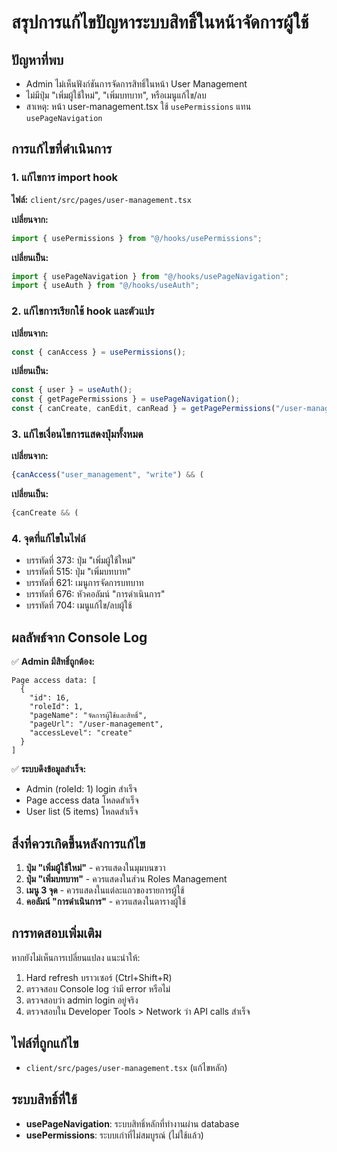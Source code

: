 # สรุปการแก้ไขปัญหาระบบสิทธิ์ในหน้าจัดการผู้ใช้

## ปัญหาที่พบ
- Admin ไม่เห็นฟังก์ชันการจัดการสิทธิ์ในหน้า User Management 
- ไม่มีปุ่ม "เพิ่มผู้ใช้ใหม่", "เพิ่มบทบาท", หรือเมนูแก้ไข/ลบ
- สาเหตุ: หน้า user-management.tsx ใช้ `usePermissions` แทน `usePageNavigation`

## การแก้ไขที่ดำเนินการ

### 1. แก้ไขการ import hook
**ไฟล์:** `client/src/pages/user-management.tsx`

**เปลี่ยนจาก:**
```javascript
import { usePermissions } from "@/hooks/usePermissions";
```

**เปลี่ยนเป็น:**
```javascript
import { usePageNavigation } from "@/hooks/usePageNavigation";
import { useAuth } from "@/hooks/useAuth";
```

### 2. แก้ไขการเรียกใช้ hook และตัวแปร
**เปลี่ยนจาก:**
```javascript
const { canAccess } = usePermissions();
```

**เปลี่ยนเป็น:**
```javascript
const { user } = useAuth();
const { getPagePermissions } = usePageNavigation();
const { canCreate, canEdit, canRead } = getPagePermissions("/user-management");
```

### 3. แก้ไขเงื่อนไขการแสดงปุ่มทั้งหมด
**เปลี่ยนจาก:**
```javascript
{canAccess("user_management", "write") && (
```

**เปลี่ยนเป็น:**
```javascript
{canCreate && (
```

### 4. จุดที่แก้ไขในไฟล์
- บรรทัดที่ 373: ปุ่ม "เพิ่มผู้ใช้ใหม่"
- บรรทัดที่ 515: ปุ่ม "เพิ่มบทบาท" 
- บรรทัดที่ 621: เมนูการจัดการบทบาท
- บรรทัดที่ 676: หัวคอลัมน์ "การดำเนินการ"
- บรรทัดที่ 704: เมนูแก้ไข/ลบผู้ใช้

## ผลลัพธ์จาก Console Log
✅ **Admin มีสิทธิ์ถูกต้อง:**
```
Page access data: [
  {
    "id": 16,
    "roleId": 1, 
    "pageName": "จัดการผู้ใช้และสิทธิ์",
    "pageUrl": "/user-management",
    "accessLevel": "create"
  }
]
```

✅ **ระบบดึงข้อมูลสำเร็จ:**
- Admin (roleId: 1) login สำเร็จ
- Page access data โหลดสำเร็จ
- User list (5 items) โหลดสำเร็จ

## สิ่งที่ควรเกิดขึ้นหลังการแก้ไข
1. **ปุ่ม "เพิ่มผู้ใช้ใหม่"** - ควรแสดงในมุมบนขวา
2. **ปุ่ม "เพิ่มบทบาท"** - ควรแสดงในส่วน Roles Management
3. **เมนู 3 จุด** - ควรแสดงในแต่ละแถวของรายการผู้ใช้
4. **คอลัมน์ "การดำเนินการ"** - ควรแสดงในตารางผู้ใช้

## การทดสอบเพิ่มเติม
หากยังไม่เห็นการเปลี่ยนแปลง แนะนำให้:
1. Hard refresh บราวเซอร์ (Ctrl+Shift+R)
2. ตรวจสอบ Console log ว่ามี error หรือไม่
3. ตรวจสอบว่า admin login อยู่จริง
4. ตรวจสอบใน Developer Tools > Network ว่า API calls สำเร็จ

## ไฟล์ที่ถูกแก้ไข
- `client/src/pages/user-management.tsx` (แก้ไขหลัก)

## ระบบสิทธิ์ที่ใช้
- **usePageNavigation**: ระบบสิทธิ์หลักที่ทำงานผ่าน database
- **usePermissions**: ระบบเก่าที่ไม่สมบูรณ์ (ไม่ใช้แล้ว)